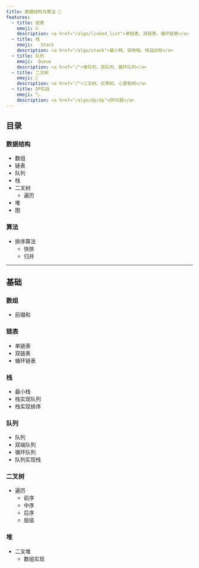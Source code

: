```yaml
---
title: 数据结构与算法 🧮
features:
  - title: 链表
    emoji: ⛓
    description: <a href="/algo/linked_list">单链表、双链表、循环链表</a>
  - title: 栈
    emoji:   Stack
    description: <a href="/algo/stack">最小栈、调用栈、栈溢出啦</a>
  - title: 队列
    emoji:  Queue
    description: <a href="/">单队列、双队列、循环队列</a>
  - title: 二叉树
    emoji: 🌲
    description: <a href="/">二叉树、红黑树、心里有树</a>
  - title: DP实战
    emoji: 🏷
    description: <a href="/algo/dp/dp">DP问题</a>
---
```


## 目录

### 数据结构

- 数组
- 链表
- 队列
- 栈
- 二叉树
    - 遍历
- 堆
- 图

### 算法

- 排序算法
    - 快排
    - 归并

-------

## 基础

### 数组

- 前缀和

### 链表

- 单链表
- 双链表
- 循环链表

### 栈

- 最小栈
- 栈实现队列
- 栈实现排序

### 队列

- 队列
- 双端队列
- 循环队列
- 队列实现栈

### 二叉树

- 遍历
    - 前序
    - 中序
    - 后序
    - 层级

### 堆

- 二叉堆
    - 数组实现


